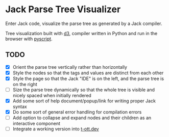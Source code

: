 # Jack Parse Tree Visualizer

Enter Jack code, visualize the parse tree as generated by a Jack compiler.

Tree visualization built with [d3](https://github.com/d3/d3), compiler written in Python and run in the browser with [pyscript](https://github.com/pyscript/pyscript).

## TODO
- [x] Orient the parse tree vertically rather than horizontally
- [x] Style the nodes so that the tags and values are distinct from each other
- [x] Style the page so that the Jack "IDE" is on the left, and the parse tree is on the right
- [ ] Size the parse tree dynamically so that the whole tree is visible and nicely spaced when initially rendered
- [x] Add some sort of help document/popup/link for writing proper Jack syntax
- [x] Do some sort of general error handling for compilation errors
- [ ] Add option to collapse and expand nodes and their children as an interactive component
- [ ] Integrate a working version into [t-ott.dev](https://www.t-ott.dev/)